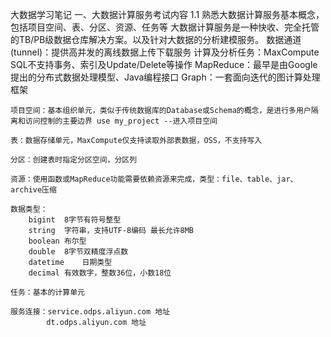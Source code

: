 大数据学习笔记
一、大数据计算服务考试内容
1.1 熟悉大数据计算服务基本概念，包括项目空间、表、分区、资源、任务等
	大数据计算服务是一种快收、完全托管的TB/PB级数据仓库解决方案。以及针对大数据的分析建模服务。
	数据通道(tunnel)：提供高并发的离线数据上传下载服务
	计算及分析任务：MaxCompute SQL不支持事务、索引及Update/Delete等操作
	MapReduce：最早是由Google提出的分布式数据处理模型、Java编程接口
	Graph：一套面向迭代的图计算处理框架
	
	项目空间：基本组织单元，类似于传统数据库的Database或Schema的概念，是进行多用户隔离和访问控制的主要边界 use my_project --进入项目空间
	
	表：数据存储单元，MaxCompute仅支持读取外部表数据，OSS，不支持写入
	
	分区：创建表时指定分区空间，分区列
	
	资源：使用函数或MapReduce功能需要依赖资源来完成，类型：file、table、jar、archive压缩
	
	数据类型：
		bigint	8字节有符号整型
		string	字符串，支持UTF-8编码 最长允许8MB
		boolean	布尔型
		double	8字节双精度浮点数
		datetime	日期类型
		decimal	有效数字，整数36位，小数18位
	
	任务：基本的计算单元
	
	服务连接：service.odps.aliyun.com 地址
			dt.odps.aliyun.com 地址
